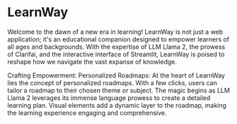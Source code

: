 # LearnWay
Welcome to the dawn of a new era in learning! LearnWay is not just a web application; it's an educational companion designed to empower learners of all ages and backgrounds. With the expertise of LLM Llama 2, the prowess of Clarifai, and the interactive interface of Streamlit, LearnWay is poised to reshape how we navigate the vast expanse of knowledge.

Crafting Empowerment: Personalized Roadmaps:
At the heart of LearnWay lies the concept of personalized roadmaps. With a few clicks, users can tailor a roadmap to their chosen theme or subject. The magic begins as LLM Llama 2 leverages its immense language prowess to create a detailed learning plan. Visual elements add a dynamic layer to the roadmap, making the learning experience engaging and comprehensive.
